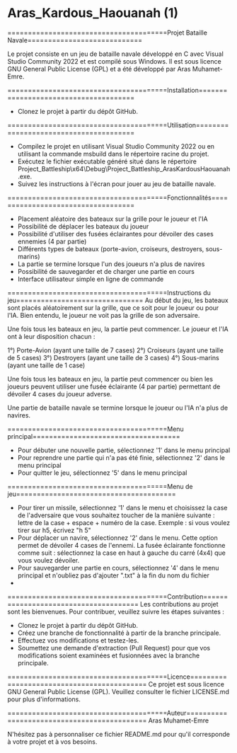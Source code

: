 # Aras_Kardous_Haouanah (1)

=======================================Projet Bataille Navale============================

Le projet consiste en un jeu de bataille navale développé en C avec Visual Studio Community 2022 et est compilé sous Windows. Il est sous licence GNU General Public License (GPL) et a été développé par Aras Muhamet-Emre.

=======================================Installation======================================
- Clonez le projet à partir du dépôt GitHub.

=======================================Utilisation=======================================
- Compilez le projet en utilisant Visual Studio Community 2022 ou en utilisant la commande msbuild dans le répertoire racine du projet.
- Exécutez le fichier exécutable généré situé dans le répertoire Project_Battleship\x64\Debug\Project_Battleship_ArasKardousHaouanah.exe.
- Suivez les instructions à l'écran pour jouer au jeu de bataille navale.

=======================================Fonctionnalités===================================
- Placement aléatoire des bateaux sur la grille pour le joueur et l'IA
- Possibilité de déplacer les bateaux du joueur
- Possibilité d'utiliser des fusées éclairantes pour dévoiler des cases ennemies (4 par partie)
- Différents types de bateaux (porte-avion, croiseurs, destroyers, sous-marins)
- La partie se termine lorsque l'un des joueurs n'a plus de navires
- Possibilité de sauvegarder et de charger une partie en cours
- Interface utilisateur simple en ligne de commande

=======================================Instructions du jeu===============================
Au début du jeu, les bateaux sont placés aléatoirement sur la grille, que ce soit pour le joueur ou pour l'IA. Bien entendu, le joueur ne voit pas la grille de son adversaire.

Une fois tous les bateaux en jeu, la partie peut commencer. Le joueur et l'IA ont à leur disposition chacun :

1°) Porte-Avion (ayant une taille de 7 cases)
2°) Croiseurs (ayant une taille de 5 cases)
3°) Destroyers (ayant une taille de 3 cases)
4°) Sous-marins (ayant une taille de 1 case)

Une fois tous les bateaux en jeu, la partie peut commencer ou bien les joueurs peuvent utiliser une fusée éclairante (4 par partie) permettant de dévoiler 4 cases du joueur adverse.

Une partie de bataille navale se termine lorsque le joueur ou l'IA n'a plus de navires.

=======================================Menu principal====================================
- Pour débuter une nouvelle partie, sélectionnez '1' dans le menu principal
- Pour reprendre une partie qui n'a pas été finie, sélectionnez '2' dans le menu principal
- Pour quitter le jeu, sélectionnez '5' dans le menu principal

=======================================Menu de jeu=======================================
- Pour tirer un missile, sélectionnez '1' dans le menu et choisissez la case de l'adversaire que vous souhaitez toucher de la manière suivante : lettre de la case + espace + numéro de la case. Exemple : si vous voulez tirer sur h5, écrivez "h 5"
- Pour déplacer un navire, sélectionnez '2' dans le menu. Cette option permet de dévoiler 4 cases de l'ennemi. La fusée éclairante fonctionne comme suit : sélectionnez la case en haut à gauche du carré (4x4) que vous voulez dévoiler.
- Pour sauvegarder une partie en cours, sélectionnez '4' dans le menu principal et n'oubliez pas d'ajouter ".txt" à la fin du nom du fichier
- 
=======================================Contribution======================================
Les contributions au projet sont les bienvenues. Pour contribuer, veuillez suivre les étapes suivantes :

- Clonez le projet à partir du dépôt GitHub.
- Créez une branche de fonctionnalité à partir de la branche principale.
- Effectuez vos modifications et testez-les.
- Soumettez une demande d'extraction (Pull Request) pour que vos modifications soient examinées et fusionnées avec la branche principale.

=======================================Licence===========================================
Ce projet est sous licence GNU General Public License (GPL). Veuillez consulter le fichier LICENSE.md pour plus d'informations.

=======================================Auteur============================================
Aras Muhamet-Emre

N'hésitez pas à personnaliser ce fichier README.md pour qu'il corresponde à votre projet et à vos besoins.
